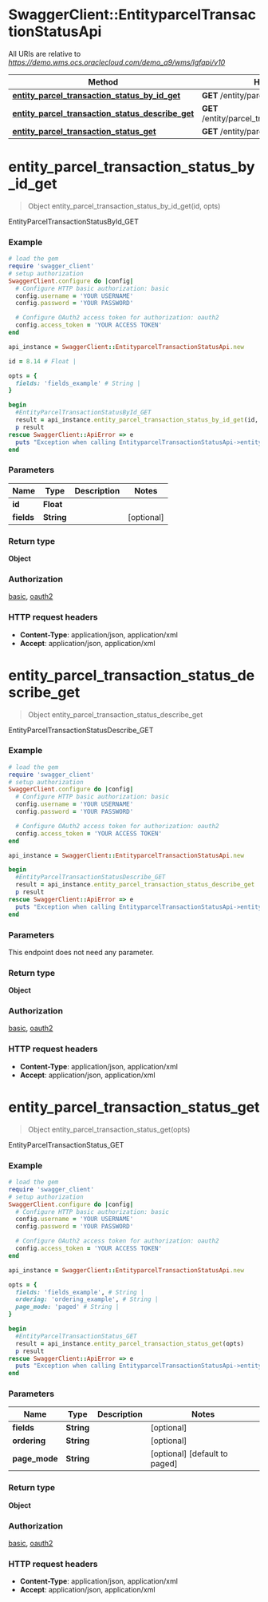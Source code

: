 # SwaggerClient::EntityparcelTransactionStatusApi

All URIs are relative to *https://demo.wms.ocs.oraclecloud.com/demo_a9/wms/lgfapi/v10*

Method | HTTP request | Description
------------- | ------------- | -------------
[**entity_parcel_transaction_status_by_id_get**](EntityparcelTransactionStatusApi.md#entity_parcel_transaction_status_by_id_get) | **GET** /entity/parcel_transaction_status/{id} | EntityParcelTransactionStatusById_GET
[**entity_parcel_transaction_status_describe_get**](EntityparcelTransactionStatusApi.md#entity_parcel_transaction_status_describe_get) | **GET** /entity/parcel_transaction_status/describe | EntityParcelTransactionStatusDescribe_GET
[**entity_parcel_transaction_status_get**](EntityparcelTransactionStatusApi.md#entity_parcel_transaction_status_get) | **GET** /entity/parcel_transaction_status | EntityParcelTransactionStatus_GET


# **entity_parcel_transaction_status_by_id_get**
> Object entity_parcel_transaction_status_by_id_get(id, opts)

EntityParcelTransactionStatusById_GET



### Example
```ruby
# load the gem
require 'swagger_client'
# setup authorization
SwaggerClient.configure do |config|
  # Configure HTTP basic authorization: basic
  config.username = 'YOUR USERNAME'
  config.password = 'YOUR PASSWORD'

  # Configure OAuth2 access token for authorization: oauth2
  config.access_token = 'YOUR ACCESS TOKEN'
end

api_instance = SwaggerClient::EntityparcelTransactionStatusApi.new

id = 8.14 # Float | 

opts = { 
  fields: 'fields_example' # String | 
}

begin
  #EntityParcelTransactionStatusById_GET
  result = api_instance.entity_parcel_transaction_status_by_id_get(id, opts)
  p result
rescue SwaggerClient::ApiError => e
  puts "Exception when calling EntityparcelTransactionStatusApi->entity_parcel_transaction_status_by_id_get: #{e}"
end
```

### Parameters

Name | Type | Description  | Notes
------------- | ------------- | ------------- | -------------
 **id** | **Float**|  | 
 **fields** | **String**|  | [optional] 

### Return type

**Object**

### Authorization

[basic](../README.md#basic), [oauth2](../README.md#oauth2)

### HTTP request headers

 - **Content-Type**: application/json, application/xml
 - **Accept**: application/json, application/xml



# **entity_parcel_transaction_status_describe_get**
> Object entity_parcel_transaction_status_describe_get

EntityParcelTransactionStatusDescribe_GET



### Example
```ruby
# load the gem
require 'swagger_client'
# setup authorization
SwaggerClient.configure do |config|
  # Configure HTTP basic authorization: basic
  config.username = 'YOUR USERNAME'
  config.password = 'YOUR PASSWORD'

  # Configure OAuth2 access token for authorization: oauth2
  config.access_token = 'YOUR ACCESS TOKEN'
end

api_instance = SwaggerClient::EntityparcelTransactionStatusApi.new

begin
  #EntityParcelTransactionStatusDescribe_GET
  result = api_instance.entity_parcel_transaction_status_describe_get
  p result
rescue SwaggerClient::ApiError => e
  puts "Exception when calling EntityparcelTransactionStatusApi->entity_parcel_transaction_status_describe_get: #{e}"
end
```

### Parameters
This endpoint does not need any parameter.

### Return type

**Object**

### Authorization

[basic](../README.md#basic), [oauth2](../README.md#oauth2)

### HTTP request headers

 - **Content-Type**: application/json, application/xml
 - **Accept**: application/json, application/xml



# **entity_parcel_transaction_status_get**
> Object entity_parcel_transaction_status_get(opts)

EntityParcelTransactionStatus_GET



### Example
```ruby
# load the gem
require 'swagger_client'
# setup authorization
SwaggerClient.configure do |config|
  # Configure HTTP basic authorization: basic
  config.username = 'YOUR USERNAME'
  config.password = 'YOUR PASSWORD'

  # Configure OAuth2 access token for authorization: oauth2
  config.access_token = 'YOUR ACCESS TOKEN'
end

api_instance = SwaggerClient::EntityparcelTransactionStatusApi.new

opts = { 
  fields: 'fields_example', # String | 
  ordering: 'ordering_example', # String | 
  page_mode: 'paged' # String | 
}

begin
  #EntityParcelTransactionStatus_GET
  result = api_instance.entity_parcel_transaction_status_get(opts)
  p result
rescue SwaggerClient::ApiError => e
  puts "Exception when calling EntityparcelTransactionStatusApi->entity_parcel_transaction_status_get: #{e}"
end
```

### Parameters

Name | Type | Description  | Notes
------------- | ------------- | ------------- | -------------
 **fields** | **String**|  | [optional] 
 **ordering** | **String**|  | [optional] 
 **page_mode** | **String**|  | [optional] [default to paged]

### Return type

**Object**

### Authorization

[basic](../README.md#basic), [oauth2](../README.md#oauth2)

### HTTP request headers

 - **Content-Type**: application/json, application/xml
 - **Accept**: application/json, application/xml



